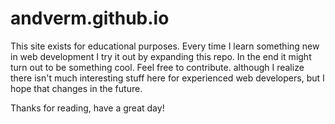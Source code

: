# andverm.github.io

This site exists for educational purposes. Every time I learn something new in web development I try it out by expanding this repo. In the end it might turn out to be something cool. Feel free to contribute. although I realize there isn't much interesting stuff here for experienced web developers, but I hope that changes in the future.

Thanks for reading, have a great day!
